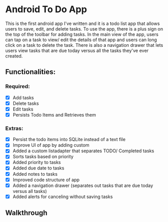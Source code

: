 # Android To Do App
This is the first android app I've written and it is a todo list app that allows users to save, edit, and delete tasks. To use the app,
there is a plus sign on the top of the toolbar for adding tasks. In the main view of the app, users can tap on a task to view/ edit the
details of that app and users can long click on a task to delete the task. There is also a navigation drawer that lets users 
view tasks that are due today versus all the tasks they've ever created. 

## Functionalities:

### Required:
* [x] Add tasks
* [x] Delete tasks
* [x] Edit tasks
* [x] Persists Todo Items and Retrieves them

### Extras:
* [x] Persist the todo items into SQLite instead of a text file
* [x] Improve UI of app by adding custom 
* [x] Added a custom listadapter that separates TODO/ Completed tasks
* [x] Sorts tasks based on priority
* [x] Added priority to tasks
* [x] Added due date to tasks
* [x] Added notes to tasks
* [x] Improved code structure of app
* [x] Added a navigation drawer (separates out tasks that are due today versus all tasks)
* [x] Added alerts for canceling without saving tasks

## Walkthrough
